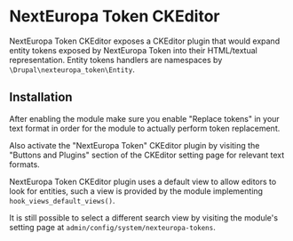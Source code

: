 NextEuropa Token CKEditor
=========================

NextEuropa Token CKEditor exposes a CKEditor plugin that would expand entity 
tokens exposed by NextEuropa Token into their HTML/textual representation.
Entity tokens handlers are namespaces by ```\Drupal\nexteuropa_token\Entity```.

Installation
------------

After enabling the module make sure you enable "Replace tokens" in your text 
format in order for the module to actually perform token replacement.

Also activate the "NextEuropa Token" CKEditor plugin by visiting the "Buttons 
and Plugins" section of the CKEditor setting page for relevant text formats.
 
NextEuropa Token CKEditor plugin uses a default view to allow editors to look
for entities, such a view is provided by the module implementing 
```hook_views_default_views()```.

It is still possible to select a different search view by visiting the module's
setting page at ```admin/config/system/nexteuropa-tokens```.
